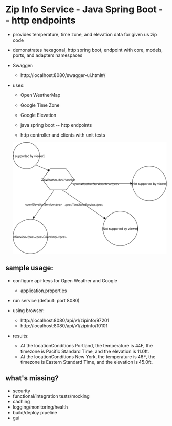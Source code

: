 # Zip Info Service - Java Spring Boot -- http endpoints

* provides temperature, time zone, and elevation data for given us zip code
* demonstrates hexagonal, http spring boot, endpoint with core, models, ports, and adapters namespaces

* Swagger:
    * http://localhost:8080/swagger-ui.html#/

* uses:
    * Open WeatherMap
    * Google Time Zone
    * Google Elevation
    
    * java spring boot -- http endpoints
    * http controller and clients with unit tests
    
    <img src="./ZipInfo%20Hexagonal%20Architecture.svg">
    

## sample usage:
* configure api-keys for Open Weather and Google
   * application.properties
* run service (default: port 8080)
* using browser:
    * http://localhost:8080/api/v1/zipinfo/97201
    * http://localhost:8080/api/v1/zipinfo/10101
    
* results:
    * At the locationConditions Portland, the temperature is 44F, the timezone is Pacific Standard Time, and the elevation is 11.0ft.
    * At the locationConditions New York, the temperature is 46F, the timezone is Eastern Standard Time, and the elevation is 45.0ft.
        
## what's missing?
* security
* functional/integration tests/mocking
* caching
* logging/monitoring/health
* build/deploy pipeline
* gui
